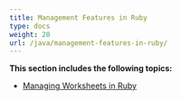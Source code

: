 ```yaml
---
title: Management Features in Ruby
type: docs
weight: 20
url: /java/management-features-in-ruby/
---
```


**This section includes the following topics:**

- [Managing Worksheets in Ruby](/cells/java/managing-worksheets-in-ruby/)
